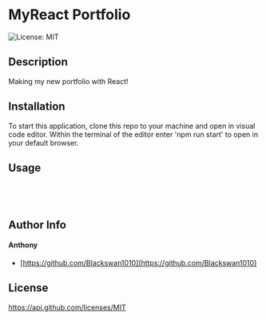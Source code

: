# MyReact Portfolio 
![License: MIT](https://img.shields.io/badge/MIT-blue.svg) 

## Description 

Making my new portfolio with React! 

## Installation 

To start this application, clone this repo to your machine and open in visual code editor. Within the terminal of the editor enter 'npm run start' to open in your default browser.

## Usage 

```jsx
```

```jsx
```

```jsx
```

```jsx
```

## Author Info 

#### Anthony

* [https://github.com/Blackswan1010](https://github.com/Blackswan1010) 

## License

 https://api.github.com/licenses/MIT 


